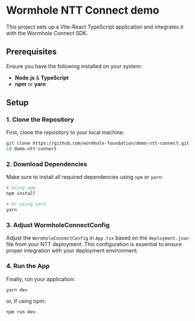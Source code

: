 # Wormhole NTT Connect demo

This project sets up a Vite-React TypeScript application and integrates it with the Wormhole Connect SDK.

## Prerequisites

Ensure you have the following installed on your system:

- **Node.js** & **TypeScript**
- **npm** or **yarn**

## Setup

### 1. Clone the Repository

First, clone the repository to your local machine:

```bash
git clone https://github.com/wormhole-foundation/demo-ntt-connect.git
cd demo-ntt-connect
```

### 2. Download Dependencies

Make sure to install all required dependencies using `npm` or `yarn`:

```bash
# Using npm
npm install

# Or using yarn
yarn
```

### 3. Adjust WormholeConnectConfig

Adjust the `WormholeConnectConfig` in `App.tsx` based on the `deployment.json` file from your NTT deployment. This configuration is essential to ensure proper integration with your deployment environment.

### 4. Run the App

Finally, run your application:

```bash
yarn dev
```

or, if using npm:

```bash
npm run dev
```